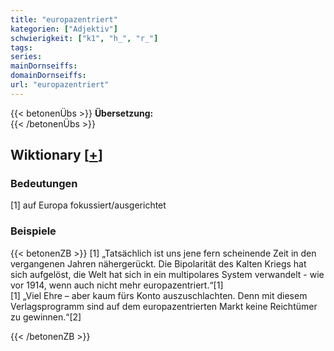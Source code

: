 ```yaml
---
title: "europazentriert"
kategorien: ["Adjektiv"]
schwierigkeit: ["k1", "h_", "r_"]
tags:
series:
mainDornseiffs:
domainDornseiffs:
url: "europazentriert"
---
```


{{< betonenÜbs >}}
**Übersetzung:**  
{{< /betonenÜbs >}}

## Wiktionary [[+](https://de.wiktionary.org/wiki/europazentriert)]

### Bedeutungen
[1] auf Europa fokussiert/ausgerichtet  

### Beispiele
{{< betonenZB >}}
[1] „Tatsächlich ist uns jene fern scheinende Zeit in den vergangenen Jahren nähergerückt. Die Bipolarität des Kalten Kriegs hat sich aufgelöst, die Welt hat sich in ein multipolares System verwandelt - wie vor 1914, wenn auch nicht mehr europazentriert.“[1]  
[1] „Viel Ehre – aber kaum fürs Konto auszuschlachten. Denn mit diesem Verlagsprogramm sind auf dem europazentrierten Markt keine Reichtümer zu gewinnen.“[2]  

{{< /betonenZB >}}

